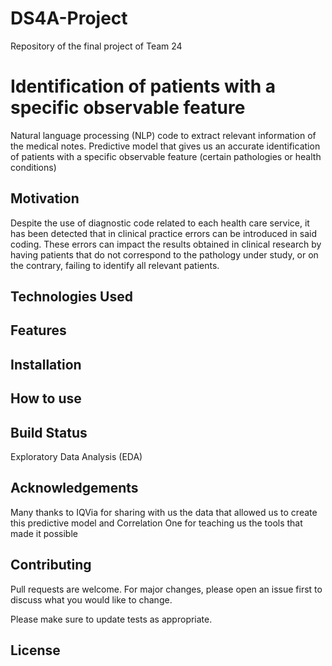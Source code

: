 # DS4A-Project
Repository of the final project of Team 24

# Identification of patients with a specific observable feature

Natural language processing (NLP) code to extract relevant information of the medical notes. 
Predictive model that gives us an accurate identification of patients with a specific observable feature (certain pathologies or health conditions) 

## Motivation
Despite the use of diagnostic code related to each health care service, it has been detected that in clinical practice errors can be introduced in said coding. These errors can impact the results obtained in clinical research by having patients that do not correspond to the pathology under study, or on the contrary, failing to identify all relevant patients.

## Technologies Used

## Features

## Installation

## How to use 

## Build Status
Exploratory Data Analysis (EDA)

## Acknowledgements
Many thanks to IQVia for sharing with us the data that allowed us to create this predictive model and Correlation One for teaching us the tools that made it possible  

## Contributing
Pull requests are welcome. For major changes, please open an issue first to discuss what you would like to change.

Please make sure to update tests as appropriate.

## License

